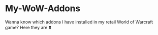 # My-WoW-Addons
Wanna know which addons I have installed in my retail World of Warcraft game? Here they are ❣️
